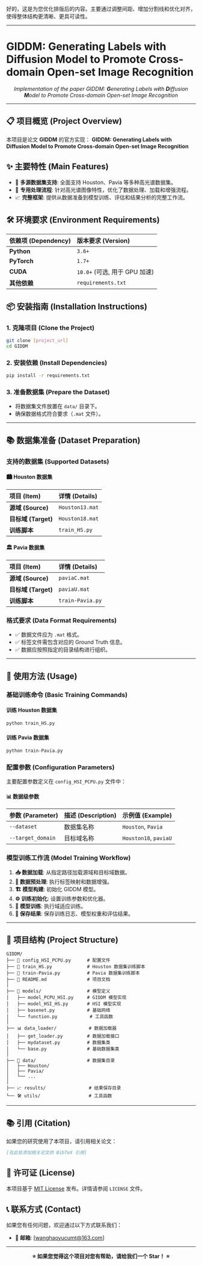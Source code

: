 好的，这是为您优化排版后的内容。主要通过调整间距、增加分割线和优化对齐，使得整体结构更清晰、更具可读性。

---

# GIDDM: Generating Labels with Diffusion Model to Promote Cross-domain Open-set Image Recognition

<div align="center">

*Implementation of the paper GIDDM: **G**enerating Labels w**i**th **D**iffusion **M**odel to Promote Cross-domain Open-set Image Recognition*

</div>

---

## 📋 项目概览 (Project Overview)

本项目是论文 **GIDDM** 的官方实现：
**GIDDM: Generating Labels with Diffusion Model to Promote Cross-domain Open-set Image Recognition**

## ✨ 主要特性 (Main Features)

- 🚀 **多源数据集支持**: 全面支持 Houston、Pavia 等多种高光谱数据集。
- 🎯 **专用处理流程**: 针对高光谱图像特性，优化了数据处理、加载和增强流程。
- 📈 **完整框架**: 提供从数据准备到模型训练、评估和结果分析的完整工作流。

## 🛠️ 环境要求 (Environment Requirements)

| 依赖项 (Dependency) | 版本要求 (Version) |
| :------------------ | :------------------- |
| **Python**          | `3.6+`               |
| **PyTorch**         | `1.7+`               |
| **CUDA**            | `10.0+` (可选, 用于 GPU 加速) |
| **其他依赖**        | `requirements.txt`   |

## 📦 安装指南 (Installation Instructions)

### 1. 克隆项目 (Clone the Project)

```bash
git clone [project_url]
cd GIDDM
```

### 2. 安装依赖 (Install Dependencies)

```bash
pip install -r requirements.txt
```

### 3. 准备数据集 (Prepare the Dataset)

- 将数据集文件放置在 `data/` 目录下。
- 确保数据格式符合要求（`.mat` 文件）。

---

## 📚 数据集准备 (Dataset Preparation)

### 支持的数据集 (Supported Datasets)

#### 🏙️ Houston 数据集

| 项目 (Item)         | 详情 (Details)         |
| :------------------ | :----------------------- |
| **源域 (Source)**   | `Houston13.mat`          |
| **目标域 (Target)**   | `Houston18.mat`          |
| **训练脚本**        | `train_HS.py`            |

#### 🏛️ Pavia 数据集

| 项目 (Item)         | 详情 (Details)         |
| :------------------ | :----------------------- |
| **源域 (Source)**   | `paviaC.mat`             |
| **目标域 (Target)**   | `paviaU.mat`             |
| **训练脚本**        | `train-Pavia.py`         |

### 格式要求 (Data Format Requirements)

- ✅ 数据文件应为 `.mat` 格式。
- ✅ 标签文件需包含对应的 Ground Truth 信息。
- ✅ 数据应按照指定的目录结构进行组织。

---

## 🚀 使用方法 (Usage)

### 基础训练命令 (Basic Training Commands)

#### 训练 Houston 数据集
```bash
python train_HS.py
```

#### 训练 Pavia 数据集
```bash
python train-Pavia.py
```

### 配置参数 (Configuration Parameters)

主要配置参数定义在 `config_HSI_PCPU.py` 文件中：

#### 📊 数据级参数

| 参数 (Parameter)        | 描述 (Description)         | 示例值 (Example)        |
| :-------------------- | :------------------------- | :---------------------- |
| `--dataset`           | 数据集名称                 | `Houston`, `Pavia`      |
| `--target_domain`     | 目标域名称                 | `Houston18`, `paviaU`   |

### 模型训练工作流 (Model Training Workflow)

1.  **📥 数据加载**: 从指定路径加载源域和目标域数据。
2.  **🔧 数据预处理**: 执行标签映射和数据增强。
3.  **🏗️ 模型构建**: 初始化 GIDDM 模型。
4.  **⚙️ 训练初始化**: 设置训练参数和优化器。
5.  **🚀 模型训练**: 执行域适应训练。
6.  **💾 保存结果**: 保存训练日志、模型权重和评估结果。

---

## 📁 项目结构 (Project Structure)

```
GIDDM/
├── 📄 config_HSI_PCPU.py      # 配置文件
├── 🐍 train_HS.py             # Houston 数据集训练脚本
├── 🐍 train-Pavia.py          # Pavia 数据集训练脚本
├── 📖 README.md               # 项目文档
│
├── 🧠 models/                 # 模型定义
│   ├── model_PCPU_HSI.py     # GIDDM 模型实现
│   ├── model_HSI_HS.py       # HSI 模型实现
│   ├── basenet.py            # 基础网络
│   └── function.py            # 工具函数
│
├── 📊 data_loader/            # 数据加载器
│   ├── get_loader.py         # 数据加载接口
│   ├── mydataset.py          # 数据集类
│   └── base.py               # 基础数据集类
│
├── 📁 data/                   # 数据集目录
│   ├── Houston/
│   ├── Pavia/
│   └── ...
│
├── 📈 results/                # 结果保存目录
└── 🛠️ utils/                  # 工具函数
```

---

## 📚 引用 (Citation)

如果您的研究使用了本项目，请引用相关论文：

```bibtex
[在此处添加相关论文的 BibTeX 引用]
```

## 📄 许可证 (License)

本项目基于 [MIT License](LICENSE) 发布。详情请参阅 `LICENSE` 文件。



## 📞 联系方式 (Contact)

如果您有任何问题，欢迎通过以下方式联系我们：

- **📧 邮箱**: [wanghaoyucumt@163.com]


---

<div align="center">

**⭐ 如果您觉得这个项目对您有帮助，请给我们一个 Star！ ⭐**

</div>
